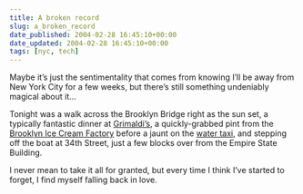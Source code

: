 ```yaml
---
title: A broken record
slug: a_broken_record
date_published: 2004-02-28 16:45:10+00:00
date_updated: 2004-02-28 16:45:10+00:00
tags: [nyc, tech]
---
```

Maybe it’s just the sentimentality that comes from knowing I’ll be away from New York City for a few weeks, but there’s still something undeniably magical about it…

Tonight was a walk across the Brooklyn Bridge right as the sun set, a typically fantastic dinner at [Grimaldi’s](http://www.grimaldis.com/), a quickly-grabbed pint from the [Brooklyn Ice Cream Factory](http://newyork.citysearch.com/profile/12037820) before a jaunt on the [water taxi](http://www.nywatertaxi.com/), and stepping off the boat at 34th Street, just a few blocks over from the Empire State Building.

I never mean to take it all for granted, but every time I think I’ve started to forget, I find myself falling back in love.
